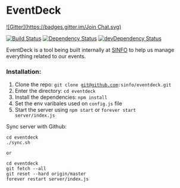# EventDeck
[![Gitter](https://badges.gitter.im/Join Chat.svg)](https://gitter.im/sinfo/eventdeck?utm_source=badge&utm_medium=badge&utm_campaign=pr-badge&utm_content=badge)

[![Build Status](https://magnum.travis-ci.com/sinfo/eventdeck.svg?token=bYLgwH8zFdHVE6syVqz5)](https://magnum.travis-ci.com/sinfo/eventdeck)
[![Dependency Status](https://david-dm.org/sinfo/eventdeck.svg)](https://david-dm.org/sinfo/eventdeck)
[![devDependency Status](https://david-dm.org/sinfo/eventdeck/dev-status.svg)](https://david-dm.org/sinfo/eventdeck#info=devDependencies)

EventDeck is a tool being built internally at [SINFO](http://sinfo.org) to help us manage everything related to our events.



### Installation:
  1. Clone the repo: <code>git clone git@github.com:sinfo/eventdeck.git</code>
  2. Enter the directory: <code>cd eventdeck</code>
  3. Install the dependencies: <code>npm install</code>
  4. Set the env varibales used on <code>config.js</code> file
  5. Start the server using <code>npm start</code> or <code>forever start server/index.js</code>

Sync server with Github:
```
cd eventdeck
./sync.sh

or

cd eventdeck
git fetch --all
git reset --hard origin/master
forever restart server/index.js
```
